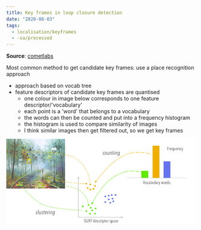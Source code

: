 ```yaml
---
title: Key frames in loop closure detection
date: "2020-08-03"
tags:
  - localisation/keyframes
  - -sa/processed
---
```


**Source**: [cometlabs](bibliography/cometlabs.md)

Most common method to get candidate key frames: use a place recognition approach

*   approach based on vocab tree
*   feature descriptors of candidate key frames are quantised
    *   one colour in image below corresponds to one feature descriptor/'vocabulary'
    *   each point is a 'word' that belongs to a vocabulary
    *   the words can then be counted and put into a frequency histogram
    *   the histogram is used to compare similarity of images
    *   I think similar images then get filtered out, so we get key frames

![kf-loop-closure](/_img/kf-loop-closure.png)
